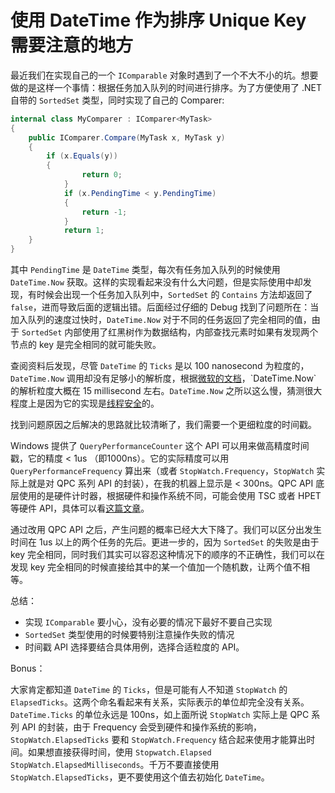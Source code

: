 使用 DateTime 作为排序 Unique Key 需要注意的地方
===========================================

最近我们在实现自己的一个 `IComparable` 对象时遇到了一个不大不小的坑。想要做的是这样一个事情：根据任务加入队列的时间进行排序。为了方便使用了 .NET 自带的 `SortedSet` 类型，同时实现了自己的 Comparer:

```csharp
internal class MyComparer : IComparer<MyTask>
{
    public IComparer.Compare(MyTask x, MyTask y)
    {
        if (x.Equals(y))
        {
        		return 0;
        	}
        	if (x.PendingTime < y.PendingTime)
        	{
        		return -1;
        	}
        	return 1;
    }
}
```

其中 `PendingTime` 是 `DateTime` 类型，每次有任务加入队列的时候使用 `DateTime.Now` 获取。这样的实现看起来没有什么大问题，但是实际使用中却发现，有时候会出现一个任务加入队列中，`SortedSet` 的 `Contains` 方法却返回了 `false`，进而导致后面的逻辑出错。后面经过仔细的 Debug 找到了问题所在：当加入队列的速度过快时，`DateTime.Now` 对于不同的任务返回了完全相同的值，由于 `SortedSet` 内部使用了红黑树作为数据结构，内部查找元素时如果有发现两个节点的 key 是完全相同的就可能失败。

查阅资料后发现，尽管 `DateTime` 的 `Ticks` 是以 100 nanosecond 为粒度的，`DateTime.Now` 调用却没有足够小的解析度，根据[微软的文档](https://msdn.microsoft.com/en-us/library/system.datetime.now(v=vs.110).aspx)，`DateTime.Now` 的解析粒度大概在 15 millisecond 左右。`DateTime.Now` 之所以这么慢，猜测很大程度上是因为它的实现是[线程安全](http://stackoverflow.com/q/26144436)的。

找到问题原因之后解决的思路就比较清晰了，我们需要一个更细粒度的时间戳。

Windows 提供了 `QueryPerformanceCounter` 这个 API 可以用来做高精度时间戳，它的精度 < 1us （即1000ns）。它的实际精度可以用 `QueryPerformanceFrequency` 算出来（或者 `StopWatch.Frequency`，`StopWatch` 实际上就是对 QPC 系列 API 的封装），在我的机器上显示是 < 300ns。QPC API 底层使用的是硬件计时器，根据硬件和操作系统不同，可能会使用 TSC 或者 HPET 等硬件 API，具体可以看[这篇文章](http://aakinshin.net/en/blog/dotnet/stopwatch/)。

通过改用 QPC API 之后，产生问题的概率已经大大下降了。我们可以区分出发生时间在 1us 以上的两个任务的先后。更进一步的，因为 `SortedSet` 的失败是由于 key 完全相同，同时我们其实可以容忍这种情况下的顺序的不正确性，我们可以在发现 key 完全相同的时候直接给其中的某一个值加一个随机数，让两个值不相等。

总结：

* 实现 `IComparable` 要小心，没有必要的情况下最好不要自己实现
* `SortedSet` 类型使用的时候要特别注意操作失败的情况
* 时间戳 API 选择要结合具体用例，选择合适粒度的 API。

Bonus：

大家肯定都知道 `DateTime` 的 `Ticks`，但是可能有人不知道 `StopWatch` 的 `ElapsedTicks`。这两个命名看起来有关系，实际表示的单位却完全没有关系。`DateTime.Ticks` 的单位永远是 100ns，如上面所说 `StopWatch` 实际上是 QPC 系列 API 的封装，由于 Frequency 会受到硬件和操作系统的影响，`StopWatch.ElapsedTicks` 要和 `StopWatch.Frequency` 结合起来使用才能算出时间。如果想直接获得时间，使用 `Stopwatch.Elapsed` `StopWatch.ElapsedMilliseconds`。千万不要直接使用 `StopWatch.ElapsedTicks`，更不要使用这个值去初始化 `DateTime`。





